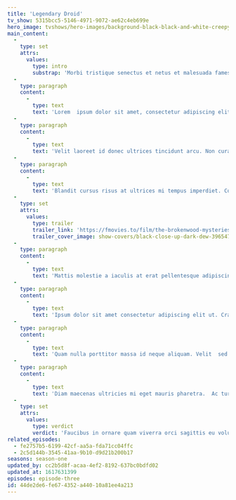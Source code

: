 ```yaml
---
title: 'Legendary Droid'
tv_show: 5315bcc5-5146-4971-9072-ae62c4eb699e
hero_image: tvshows/hero-images/background-black-black-and-white-creepy-619419.jpg
main_content:
  -
    type: set
    attrs:
      values:
        type: intro
        substrap: 'Morbi tristique senectus et netus et malesuada fames ac turpis.  Tellus at urna condimentum mattis. Et molestie ac feugiat sed.  Adipiscing diam donec adipiscing tristique risus nec feugiat in.  Facilisis mauris sit amet massa vitae tortor. Tincidunt vitae semper  quis lectus nulla at'
  -
    type: paragraph
    content:
      -
        type: text
        text: 'Lorem  ipsum dolor sit amet, consectetur adipiscing elit, sed do eiusmod  tempor incididunt ut labore et dolore magna aliqua. Nec ullamcorper sit  amet risus. Cursus turpis massa tincidunt dui ut. Dui sapien eget mi  proin sed libero enim sed faucibus. Diam sit amet nisl suscipit  adipiscing bibendum. Netus et malesuada fames ac turpis egestas maecenas  pharetra convallis. Vel elit scelerisque mauris pellentesque pulvinar.  Sem fringilla ut morbi tincidunt augue interdum velit. Arcu felis  bibendum ut tristique et. Tristique senectus et netus et malesuada fames  ac turpis.'
  -
    type: paragraph
    content:
      -
        type: text
        text: 'Velit laoreet id donec ultrices tincidunt arcu. Non curabitur gravida  arcu ac tortor dignissim convallis. Non consectetur a erat nam at  lectus urna. Faucibus et molestie ac feugiat sed lectus. Sit amet  consectetur adipiscing elit duis tristique sollicitudin nibh. Lobortis  feugiat vivamus at augue eget arcu dictum. Molestie a iaculis at erat.  Vehicula ipsum a arcu cursus vitae. Ullamcorper a lacus vestibulum sed.  Volutpat blandit aliquam etiam erat velit scelerisque in. Accumsan  tortor posuere ac ut consequat semper. Nisi scelerisque eu ultrices  vitae auctor eu augue ut lectus. Eu nisl nunc mi ipsum. Lobortis  scelerisque fermentum dui faucibus in.'
  -
    type: paragraph
    content:
      -
        type: text
        text: 'Blandit cursus risus at ultrices mi tempus imperdiet. Condimentum  vitae sapien pellentesque habitant morbi tristique senectus et netus.  Aliquam faucibus purus in massa tempor nec feugiat nisl pretium. Quis  eleifend quam adipiscing vitae. Pretium lectus quam id leo in vitae  turpis massa. Proin libero nunc consequat interdum. Condimentum mattis  pellentesque id nibh tortor id aliquet lectus. Tortor condimentum  lacinia quis vel eros donec ac odio. Ornare quam viverra orci sagittis  eu volutpat odio facilisis. Enim ut tellus elementum sagittis vitae et  leo. Adipiscing bibendum est ultricies integer quis auctor. Tristique  risus nec feugiat in fermentum posuere urna nec tincidunt. Turpis  egestas integer eget aliquet nibh praesent tristique magna sit. Quam  viverra orci sagittis eu volutpat odio facilisis mauris sit. Vitae  turpis massa sed elementum tempus egestas sed. Proin sagittis nisl  rhoncus mattis rhoncus urna neque. Risus commodo viverra maecenas  accumsan lacus vel. Accumsan in nisl nisi scelerisque. Ligula  ullamcorper malesuada proin libero nunc consequat interdum varius sit.'
  -
    type: set
    attrs:
      values:
        type: trailer
        trailer_link: 'https://fmovies.to/film/the-brokenwood-mysteries.mv9lp/3rw6ony'
        trailer_cover_image: show-covers/black-close-up-dark-dew-396547.jpg
  -
    type: paragraph
    content:
      -
        type: text
        text: 'Mattis molestie a iaculis at erat pellentesque adipiscing commodo  elit. Ac felis donec et odio. Aliquet porttitor lacus luctus accumsan  tortor. Rhoncus mattis rhoncus urna neque viverra justo nec ultrices.  Mattis nunc sed blandit libero volutpat sed cras ornare arcu. Gravida  neque convallis a cras semper auctor neque vitae tempus. Egestas sed  tempus urna et pharetra pharetra massa massa ultricies. Sit amet luctus  venenatis lectus magna fringilla urna. At volutpat diam ut venenatis  tellus in metus. Hac habitasse platea dictumst vestibulum. Vel risus  commodo viverra maecenas. Imperdiet proin fermentum leo vel orci porta  non pulvinar neque. Elit eget gravida cum sociis natoque penatibus.  Euismod nisi porta lorem mollis aliquam. Eget mi proin sed libero enim.  Viverra aliquet eget sit amet tellus cras adipiscing. Lacinia at quis  risus sed vulputate.'
  -
    type: paragraph
    content:
      -
        type: text
        text: 'Ipsum dolor sit amet consectetur adipiscing elit ut. Cras sed felis  eget velit aliquet. Urna porttitor rhoncus dolor purus. Duis convallis  convallis tellus id interdum velit. Libero id faucibus nisl tincidunt  eget nullam non nisi. Augue lacus viverra vitae congue eu consequat ac  felis donec. Est lorem ipsum dolor sit amet. Gravida cum sociis natoque  penatibus et magnis. Nibh cras pulvinar mattis nunc sed blandit libero  volutpat. Sed enim ut sem viverra aliquet eget sit amet. Ipsum dolor sit  amet consectetur adipiscing elit ut aliquam. Ipsum dolor sit amet  consectetur adipiscing elit pellentesque habitant. Tempor orci eu  lobortis elementum nibh tellus molestie nunc non. Imperdiet dui accumsan  sit amet. Egestas integer eget aliquet nibh praesent tristique magna  sit amet. Aliquet sagittis id consectetur purus ut faucibus pulvinar.  Pharetra pharetra massa massa ultricies mi quis hendrerit dolor. Purus  sit amet volutpat consequat mauris nunc congue nisi. Nunc pulvinar  sapien et ligula ullamcorper malesuada proin libero nunc. Viverra  aliquet eget sit amet tellus cras adipiscing enim.'
  -
    type: paragraph
    content:
      -
        type: text
        text: 'Quam nulla porttitor massa id neque aliquam. Velit  sed ullamcorper morbi tincidunt ornare. Ut eu sem integer vitae. Dui ut  ornare lectus sit amet est placerat in egestas. Eget magna fermentum  iaculis eu non diam phasellus vestibulum. Gravida dictum fusce ut  placerat orci nulla pellentesque dignissim.'
  -
    type: paragraph
    content:
      -
        type: text
        text: 'Diam maecenas ultricies mi eget mauris pharetra.  Ac turpis egestas maecenas pharetra convallis posuere morbi. Phasellus  faucibus scelerisque eleifend donec pretium vulputate sapien nec. Massa  sed elementum tempus egestas. Quis ipsum suspendisse ultrices gravida  dictum. Ultrices sagittis orci a scelerisque purus. Pellentesque sit  amet porttitor eget dolor morbi non arcu. Faucibus nisl tincidunt eget  nullam. Vitae congue eu consequat ac felis donec et odio. At auctor urna  nunc id cursus metus aliquam. Lacus suspendisse faucibus interdum  posuere lorem ipsum dolor sit. Laoreet id donec ultrices tincidunt arcu  non.'
  -
    type: set
    attrs:
      values:
        type: verdict
        verdict: 'Faucibus in ornare quam viverra orci sagittis eu volutpat. Sed felis  eget velit aliquet sagittis id consectetur purus. At consectetur lorem  donec massa sapien faucibus et molestie. Adipiscing diam donec  adipiscing tristique risus. Blandit libero volutpat sed cras ornare  arcu. Nulla at volutpat diam ut venenatis. Lacus viverra vitae congue eu  consequat ac felis. Orci porta non pulvinar neque laoreet suspendisse  interdum consectetur. '
related_episodes:
  - fe2757b5-6199-42cf-aa5a-fda71cc04ffc
  - 2c5d144b-3545-41aa-9b10-d9d21b200b17
seasons: season-one
updated_by: cc2b5d8f-acaa-4ef2-8192-637bc0bdfd02
updated_at: 1617631399
episodes: episode-three
id: 44de2de6-fe67-4352-a440-10a81ee4a213
---
```

